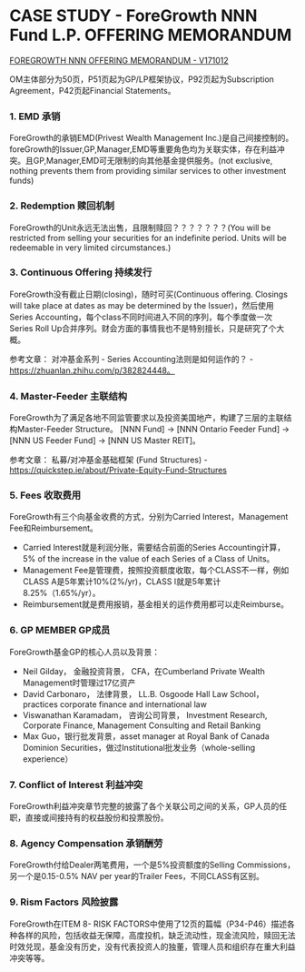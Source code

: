 # CASE STUDY - ForeGrowth NNN Fund L.P. OFFERING MEMORANDUM

[FOREGROWTH NNN OFFERING MEMORANDUM - V171012](https://raw.githubusercontent.com/tinyredinc/notes/master/real_estate/file/foregrowth_nnn_fund_om_v171012.pdf)

OM主体部分为50页，P51页起为GP/LP框架协议，P92页起为Subscription Agreement，P42页起Financial Statements。

### 1. EMD 承销

ForeGrowth的承销EMD(Privest Wealth Management Inc.)是自己间接控制的。 foreGrowth的Issuer,GP,Manager,EMD等重要角色均为关联实体，存在利益冲突。且GP,Manager,EMD可无限制的向其他基金提供服务。(not exclusive, nothing prevents them from providing similar services to other investment funds)

### 2. Redemption 赎回机制

ForeGrowth的Unit永远无法出售，且限制赎回？？？？？？？(You will be restricted from selling your securities for an indefinite period. Units will be redeemable in very limited circumstances.)

### 3. Continuous Offering 持续发行

ForeGrowth没有截止日期(closing)，随时可买(Continuous offering. Closings will take place at dates as may be determined by the Issuer)，然后使用Series Accounting，每个class不同时间进入不同的序列，每个季度做一次Series Roll Up合并序列。财会方面的事情我也不是特别擅长，只是研究了个大概。

参考文章： 对冲基金系列 - Series Accounting法则是如何运作的？ - https://zhuanlan.zhihu.com/p/382824448。

### 4. Master-Feeder 主联结构
ForeGrowth为了满足各地不同监管要求以及投资美国地产，构建了三层的主联结构Master-Feeder Structure。 [NNN Fund] -> [NNN Ontario Feeder Fund] -> [NNN US Feeder Fund] -> [NNN US Master REIT]。

参考文章： 私募/对冲基金基础框架 (Fund Structures) - https://quickstep.ie/about/Private-Equity-Fund-Structures

### 5. Fees 收取费用

ForeGrowth有三个向基金收费的方式，分别为Carried Interest，Management Fee和Reimbursement。
- Carried Interest就是利润分账，需要结合前面的Series Accounting计算，5% of the increase in the value of each Series of a Class of Units。
- Management Fee是管理费，按照投资额度收取，每个CLASS不一样，例如CLASS A是5年累计10%(2%/yr)，CLASS I就是5年累计8.25%（1.65%/yr）。
- Reimbursement就是费用报销，基金相关的运作费用都可以走Reimburse。

### 6. GP MEMBER GP成员
ForeGrowth基金GP的核心人员以及背景：
- Neil Gilday， 金融投资背景， CFA，在Cumberland Private Wealth Management时管理过17亿资产
- David Carbonaro， 法律背景， LL.B. Osgoode Hall Law School， practices corporate finance and international law
- Viswanathan Karamadam， 咨询公司背景， Investment Research, Corporate Finance, Management Consulting and Retail Banking
- Max Guo，银行批发背景，asset manager at Royal Bank of Canada Dominion Securities，做过Institutional批发业务（whole-selling experience）

###  7. Conflict of Interest 利益冲突
ForeGrowth利益冲突章节完整的披露了各个关联公司之间的关系，GP人员的任职，直接或间接持有的权益股份和投票股份。

### 8. Agency Compensation 承销酬劳
ForeGrowth付给Dealer两笔费用，一个是5%投资额度的Selling Commissions，另一个是0.15-0.5% NAV per year的Trailer Fees，不同CLASS有区别。

### 9. Rism Factors 风险披露
ForeGrowth在ITEM 8- RISK FACTORS中使用了12页的篇幅（P34-P46）描述各种各样的风险，包括收益无保障，高度投机，缺乏流动性，现金流风险，赎回无法时效兑现，基金没有历史，没有代表投资人的独董，管理人员和组织存在重大利益冲突等等。
